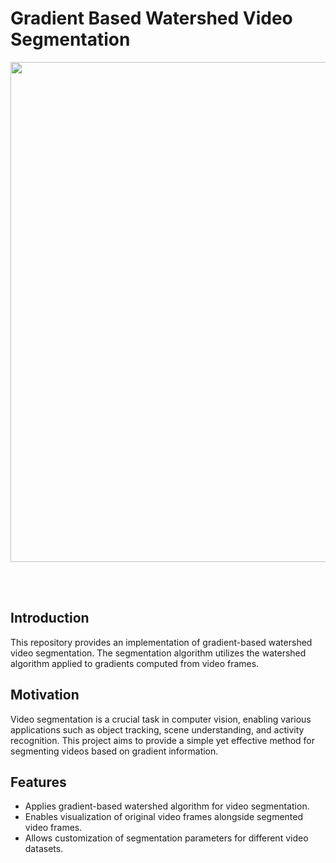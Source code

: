 # Gradient Based Watershed Video Segmentation

<div align="center">
<p>
<img src="segmented_video.gif" width="800"/> 
</p>
<br>
<div>
<br>
</div>
</div>

## Introduction

This repository provides an implementation of gradient-based watershed video segmentation. The segmentation algorithm utilizes the watershed algorithm applied to gradients computed from video frames.

## Motivation

Video segmentation is a crucial task in computer vision, enabling various applications such as object tracking, scene understanding, and activity recognition. This project aims to provide a simple yet effective method for segmenting videos based on gradient information.

## Features

- Applies gradient-based watershed algorithm for video segmentation.
- Enables visualization of original video frames alongside segmented video frames.
- Allows customization of segmentation parameters for different video datasets.
